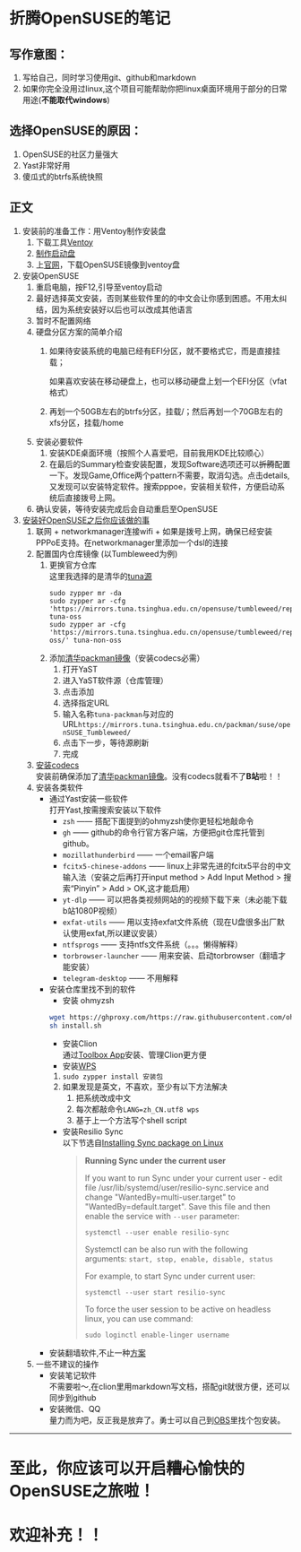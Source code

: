 # 折腾OpenSUSE的笔记
## 写作意图：
1. 写给自己，同时学习使用git、github和markdown
2. 如果你完全没用过linux,这个项目可能帮助你把linux桌面环境用于部分的日常用途(**不能取代windows**)
## 选择OpenSUSE的原因：
1. OpenSUSE的社区力量强大
2. Yast非常好用
3. 傻瓜式的btrfs系统快照
## 正文

1. 安装前的准备工作：用Ventoy制作安装盘
   1. 下载工具[Ventoy](https://www.ventoy.net/cn/download.html "下载ventoy工具")
   2. [制作启动盘](https://www.ventoy.net/cn/doc_start.html)
   3. 上[官网](https://www.opensuse.org/)，下载OpenSUSE镜像到ventoy盘
2. 安装OpenSUSE
    1. 重启电脑，按F12,引导至ventoy启动
    2. 最好选择英文安装，否则某些软件里的的中文会让你感到困惑。不用太纠结，因为系统安装好以后也可以改成其他语言
    3. 暂时不配置网络
    4. 硬盘分区方案的简单介绍
        1. 如果待安装系统的电脑已经有EFI分区，就不要格式它，而是直接挂载；

           如果喜欢安装在移动硬盘上，也可以移动硬盘上划一个EFI分区（vfat格式）
        2. 再划一个50GB左右的btrfs分区，挂载/；然后再划一个70GB左右的xfs分区，挂载/home
    5. 安装必要软件
        1. 安装KDE桌面环境（按照个人喜爱吧，目前我用KDE比较顺心）
        2. 在最后的Summary检查安装配置，发现Software选项还可以~~折腾~~配置一下。发现Game,Office两个pattern不需要，取消勾选。点击details,又发现可以安装特定软件。搜索pppoe，安装相关软件，方便启动系统后直接拨号上网。
    6. 确认安装，等待安装完成后会自动重启至OpenSUSE
3. [安装好OpenSUSE之后你应该做的事](https://github.com/mtul0729/config-opensuse/blob/main/Post-installion.md) 
    1. 联网
             + networkmanager连接wifi
             + 如果是拨号上网，确保已经安装PPPoE支持。在networkmanager里添加一个dsl的连接
    2. 配置国内仓库镜像 (以Tumbleweed为例)
       1. 更换官方仓库  
       这里我选择的是清华的[tuna源](https://mirrors.tuna.tsinghua.edu.cn/help/opensuse/)
          ```
          sudo zypper mr -da
          sudo zypper ar -cfg 'https://mirrors.tuna.tsinghua.edu.cn/opensuse/tumbleweed/repo/oss/' tuna-oss
          sudo zypper ar -cfg 'https://mirrors.tuna.tsinghua.edu.cn/opensuse/tumbleweed/repo/non-oss/' tuna-non-oss
          ```
       2. 添加[清华packman镜像](https://mirrors.tuna.tsinghua.edu.cn/help/opensuse/)（安装codecs必需）
           1. 打开YaST
           2. 进入YaST软件源（仓库管理）
           3. 点击添加
           4. 选择指定URL
           5. 输入名称`tuna-packman`与对应的URL`https://mirrors.tuna.tsinghua.edu.cn/packman/suse/openSUSE_Tumbleweed/`
           6. 点击下一步，等待源刷新
           7. 完成
    3. [安装codecs](https://en.opensuse.org/SDB:Installing_codecs_from_Packman_repositories#Option_3:_YaST)  
       安装前确保添加了[清华packman镜像](https://mirrors.tuna.tsinghua.edu.cn/help/opensuse/)。没有codecs就看不了**B站**啦！！
    4. 安装各类软件
       - 通过Yast安装一些软件  
         打开Yast,按需搜索安装以下软件
           + `zsh` —— 搭配下面提到的ohmyzsh使你更轻松地敲命令
           + `gh` —— github的命令行官方客户端，方便把git仓库托管到github。
           + `mozillathunderbird` —— 一个email客户端
           + `fcitx5-chinese-addons` —— linux上非常先进的fcitx5平台的中文输入法（安装之后再打开input method > Add Input Method > 搜索“Pinyin” > Add > OK,这才能启用）
           + `yt-dlp` —— 可以把各类视频网站的的视频下载下来（未必能下载b站1080P视频）
           + `exfat-utils` —— 用以支持exfat文件系统（现在U盘很多出厂默认使用exfat,所以建议安装）
           + `ntfsprogs` —— 支持ntfs文件系统（。。。懒得解释）
           + `torbrowser-launcher` —— 用来安装、启动torbrowser（翻墙才能安装）
           + `telegram-desktop` —— 不用解释
       - 安装仓库里找不到的软件
           + 安装 ohmyzsh
         ```bash
         wget https://ghproxy.com/https://raw.githubusercontent.com/ohmyzsh/ohmyzsh/master/tools/install.sh
         sh install.sh
         ```
           + 安装Clion  
             通过[Toolbox App](https://www.jetbrains.com/toolbox-app/)安装、管理Clion更方便
           + 安装[WPS](https://www.wps.cn/product/wpslinux#)
           1. `sudo zypper install 安装包`
           2. 如果发现是英文，不喜欢，至少有以下方法解决
               1. 把系统改成中文
               2. 每次都敲命令`LANG=zh_CN.utf8 wps`
               3. 基于上一个方法写个shell script
           + 安装Resilio Sync   
             以下节选自[Installing Sync package on Linux](https://help.resilio.com/hc/en-us/articles/206178924)
             >    **Running Sync under the current user**
             >
             >    If you want to run Sync under your current user - edit file /usr/lib/systemd/user/resilio-sync.service and change "WantedBy=multi-user.target" to "WantedBy=default.target". Save this file and then enable the service with `--user` parameter:
             >
             >    `systemctl --user enable resilio-sync`
             >
             >    Systemctl can be also run with the following arguments: `start, stop, enable, disable, status`
             >
             >    For example, to start Sync under current user:
             >
             >    `systemctl --user start resilio-sync`
             >
             >    To force the user session to be active on headless linux, you can use command:
             >
             >    `sudo loginctl enable-linger username`
       - 安装翻墙软件,不止一种[方案](https://github.com/mtul0729/config-opensuse/blob/main/fanqian.md)
    5. 一些不建议的操作
       - 安装笔记软件  
         不需要啦～,在clion里用markdown写文档，搭配git就很方便，还可以同步到github
       - 安装微信、QQ  
         量力而为吧，反正我是放弃了。勇士可以自己到[OBS](https://build.opensuse.org/)里找个包安装。
***
# 至此，你应该可以开启~~糟心~~愉快的OpenSUSE之旅啦！
# 欢迎补充！！